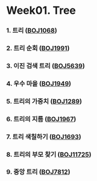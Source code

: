 # Week01.  Tree

### 1. 트리 			([BOJ1068](https://boj.kr/1068))

### 2. 트리 순회 		([BOJ1991](https://boj.kr/1991))

### 3. 이진 검색 트리 	([BOJ5639](https://boj.kr/5639))

### 4. 우수 마을 		([BOJ1949](https://boj.kr/1949))

### 5. 트리의 가중치 	([BOJ1289](https://boj.kr/1289))

### 6. 트리의 지름		([BOJ1967](https://boj.kr/1967))

### 7. 트리 색칠하기 	([BOJ1693](https://boj.kr/1693))

### 8. 트리의 부모 찾기 	([BOJ11725](https://boj.kr/11725))

### 9. 중앙 트리 		([BOJ7812](https://boj.kr/7812))



